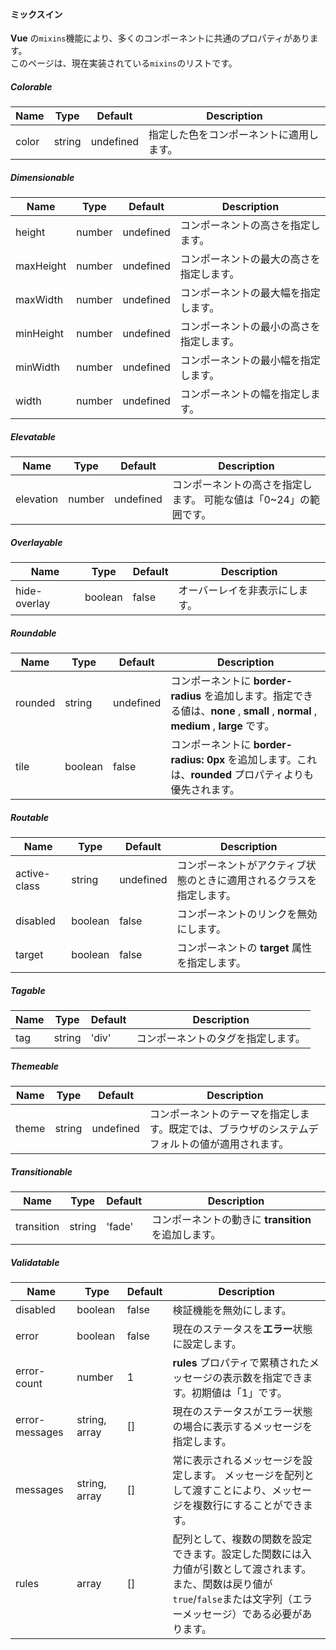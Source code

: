 #### ミックスイン

**Vue** の`mixins`機能により、多くのコンポーネントに共通のプロパティがあります。<br />このページは、現在実装されている`mixins`のリストです。

##### Colorable

|Name|Type|Default|Description|
|----|----|-------|-----------|
|color|string|undefined|指定した色をコンポーネントに適用します。|

##### Dimensionable

|Name|Type|Default|Description|
|----|----|-------|-----------|
|height|number|undefined|コンポーネントの高さを指定します。|
|maxHeight|number|undefined|コンポーネントの最大の高さを指定します。|
|maxWidth|number|undefined|コンポーネントの最大幅を指定します。|
|minHeight|number|undefined|コンポーネントの最小の高さを指定します。|
|minWidth|number|undefined|コンポーネントの最小幅を指定します。|
|width|number|undefined|コンポーネントの幅を指定します。|

##### Elevatable

|Name|Type|Default|Description|
|----|----|-------|-----------|
|elevation|number|undefined|コンポーネントの高さを指定します。 可能な値は「0~24」の範囲です。|

##### Overlayable

|Name|Type|Default|Description|
|----|----|-------|-----------|
|hide-overlay|boolean|false|オーバーレイを非表示にします。|

##### Roundable

|Name|Type|Default|Description|
|----|----|-------|-----------|
|rounded|string|undefined|コンポーネントに **border-radius** を追加します。指定できる値は、**none** , **small** , **normal** , **medium** , **large** です。|
|tile|boolean|false|コンポーネントに **border-radius: 0px** を追加します。これは、**rounded** プロパティよりも優先されます。|

##### Routable

|Name|Type|Default|Description|
|----|----|-------|-----------|
|active-class|string|undefined|コンポーネントがアクティブ状態のときに適用されるクラスを指定します。|
|disabled|boolean|false|コンポーネントのリンクを無効にします。|
|target|boolean|false|コンポーネントの **target** 属性を指定します。|

##### Tagable

|Name|Type|Default|Description|
|----|----|-------|-----------|
|tag|string|'div'|コンポーネントのタグを指定します。|

##### Themeable

|Name|Type|Default|Description|
|----|----|-------|-----------|
|theme|string|undefined|コンポーネントのテーマを指定します。既定では、ブラウザのシステムデフォルトの値が適用されます。|

##### Transitionable

|Name|Type|Default|Description|
|----|----|-------|-----------|
|transition|string|'fade'|コンポーネントの動きに **transition** を追加します。|

##### Validatable

|Name|Type|Default|Description|
|----|----|-------|-----------|
|disabled|boolean|false|検証機能を無効にします。|
|error|boolean|false|現在のステータスを**エラー**状態に設定します。|
|error-count|number|1|**rules** プロパティで累積されたメッセージの表示数を指定できます。初期値は「1」です。|
|error-messages|string, array|[]|現在のステータスがエラー状態の場合に表示するメッセージを指定します。|
|messages|string, array|[]|常に表示されるメッセージを設定します。 メッセージを配列として渡すことにより、メッセージを複数行にすることができます。|
|rules|array|[]|配列として、複数の関数を設定できます。設定した関数には入力値が引数として渡されます。また、関数は戻り値が`true`/`false`または文字列（エラーメッセージ）である必要があります。|